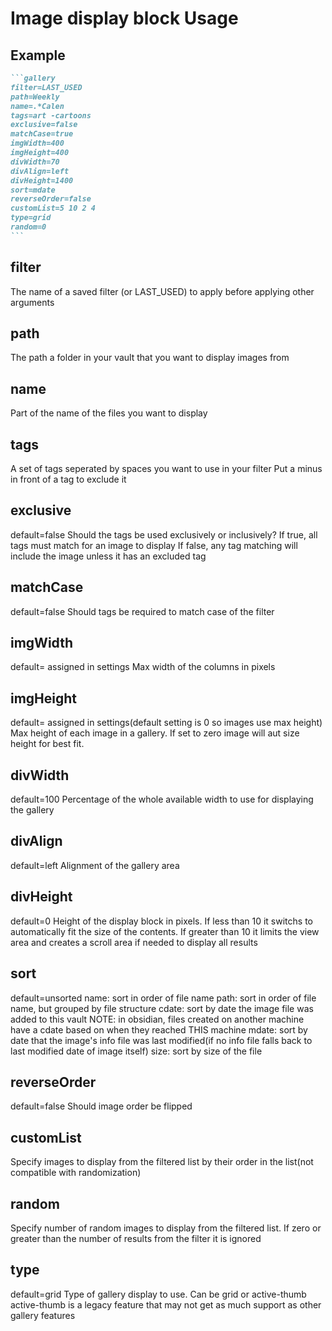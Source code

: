 # Image display block Usage

## Example

````markdown
```gallery
filter=LAST_USED
path=Weekly
name=.*Calen
tags=art -cartoons
exclusive=false
matchCase=true
imgWidth=400
imgHeight=400
divWidth=70
divAlign=left
divHeight=1400
sort=mdate
reverseOrder=false
customList=5 10 2 4
type=grid
random=0
```
````
## filter
The name of a saved filter (or LAST_USED) to apply before applying other arguments
## path
The path a folder in your vault that you want to display images from
## name 
Part of the name of the files you want to display
## tags
A set of tags seperated by spaces you want to use in your filter
Put a minus in front of a tag to exclude it
## exclusive
default=false
Should the tags be used exclusively or inclusively? 
If true, all tags must match for an image to display
If false, any tag matching will include the image unless it has an excluded tag
## matchCase
default=false
Should tags be required to match case of the filter
## imgWidth
default= assigned in settings
Max width of the columns in pixels
## imgHeight
default= assigned in settings(default setting is 0 so images use max height)
Max height of each image in a gallery. If set to zero image will aut size height for best fit.
## divWidth
default=100
Percentage of the whole available width to use for displaying the gallery
## divAlign
default=left
Alignment of the gallery area
## divHeight
default=0
Height of the display block in pixels. If less than 10 it switchs to automatically fit the size of the contents. If greater than 10 it limits the view area and creates a scroll area if needed to display all results
## sort
default=unsorted
name: sort in order of file name
path: sort in order of file name, but grouped by file structure
cdate: sort by date the image file was added to this vault NOTE: in obsidian, files created on another machine have a cdate based on when they reached THIS machine
mdate: sort by date that the image's info file was last modified(if no info file falls back to last modified date of image itself)
size: sort by size of the file
## reverseOrder
default=false
Should image order be flipped
## customList
Specify images to display from the filtered list by their order in the list(not compatible with randomization)
## random
Specify number of random images to display from the filtered list. If zero or greater than the number of results from the filter it is ignored
## type
default=grid
Type of gallery display to use. Can be grid or active-thumb
active-thumb is a legacy feature that may not get as much support as other gallery features